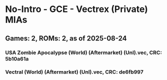 # No-Intro - GCE - Vectrex (Private) MIAs
## Games: 2, ROMs: 2, as of 2025-08-24

### USA Zombie Apocalypse (World) (Aftermarket) (Unl).vec, CRC: 5b10a61a
### Vectral (World) (Aftermarket) (Unl).vec, CRC: de6fb997
